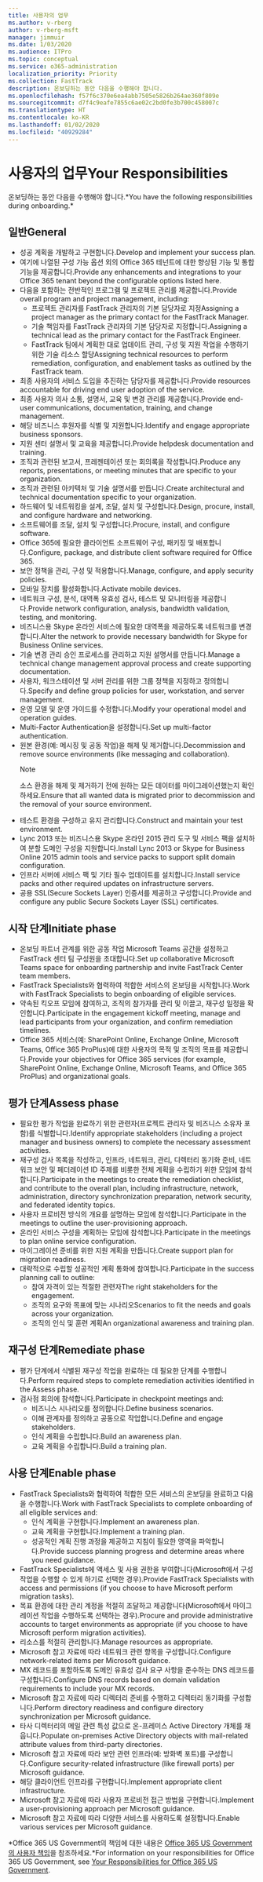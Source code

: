 ```yaml
---
title: 사용자의 업무
ms.author: v-rberg
author: v-rberg-msft
manager: jimmuir
ms.date: 1/03/2020
ms.audience: ITPro
ms.topic: conceptual
ms.service: o365-administration
localization_priority: Priority
ms.collection: FastTrack
description: 온보딩하는 동안 다음을 수행해야 합니다.
ms.openlocfilehash: f57f6c370e6ea4abb7505e5826b264ae360f809e
ms.sourcegitcommit: d7f4c9eafe7855c6ae02c2bd0fe3b700c458007c
ms.translationtype: HT
ms.contentlocale: ko-KR
ms.lasthandoff: 01/02/2020
ms.locfileid: "40929284"
---
```

# <a name="your-responsibilities"></a><span data-ttu-id="58ee5-103">사용자의 업무</span><span class="sxs-lookup"><span data-stu-id="58ee5-103">Your Responsibilities</span></span>

<span data-ttu-id="58ee5-104">온보딩하는 동안 다음을 수행해야 합니다.\*</span><span class="sxs-lookup"><span data-stu-id="58ee5-104">You have the following responsibilities during onboarding.\*</span></span>
  
## <a name="general"></a><span data-ttu-id="58ee5-105">일반</span><span class="sxs-lookup"><span data-stu-id="58ee5-105">General</span></span>

- <span data-ttu-id="58ee5-106">성공 계획을 개발하고 구현합니다.</span><span class="sxs-lookup"><span data-stu-id="58ee5-106">Develop and implement your success plan.</span></span>
- <span data-ttu-id="58ee5-107">여기에 나열된 구성 가능 옵션 외의 Office 365 테넌트에 대한 향상된 기능 및 통합 기능을 제공합니다.</span><span class="sxs-lookup"><span data-stu-id="58ee5-107">Provide any enhancements and integrations to your Office 365 tenant beyond the configurable options listed here.</span></span>  
- <span data-ttu-id="58ee5-108">다음을 포함하는 전반적인 프로그램 및 프로젝트 관리를 제공합니다.</span><span class="sxs-lookup"><span data-stu-id="58ee5-108">Provide overall program and project management, including:</span></span> 
  - <span data-ttu-id="58ee5-109">프로젝트 관리자를 FastTrack 관리자의 기본 담당자로 지정</span><span class="sxs-lookup"><span data-stu-id="58ee5-109">Assigning a project manager as the primary contact for the FastTrack Manager.</span></span>
  - <span data-ttu-id="58ee5-110">기술 책임자를 FastTrack 관리자의 기본 담당자로 지정합니다.</span><span class="sxs-lookup"><span data-stu-id="58ee5-110">Assigning a technical lead as the primary contact for the FastTrack Engineer.</span></span>
  - <span data-ttu-id="58ee5-111">FastTrack 팀에서 계획한 대로 업데이트 관리, 구성 및 지원 작업을 수행하기 위한 기술 리소스 할당</span><span class="sxs-lookup"><span data-stu-id="58ee5-111">Assigning technical resources to perform remediation, configuration, and enablement tasks as outlined by the FastTrack team.</span></span> 
- <span data-ttu-id="58ee5-112">최종 사용자의 서비스 도입을 추진하는 담당자를 제공합니다.</span><span class="sxs-lookup"><span data-stu-id="58ee5-112">Provide resources accountable for driving end user adoption of the service.</span></span> 
- <span data-ttu-id="58ee5-113">최종 사용자 의사 소통, 설명서, 교육 및 변경 관리를 제공합니다.</span><span class="sxs-lookup"><span data-stu-id="58ee5-113">Provide end-user communications, documentation, training, and change management.</span></span>
- <span data-ttu-id="58ee5-114">해당 비즈니스 후원자를 식별 및 지원합니다.</span><span class="sxs-lookup"><span data-stu-id="58ee5-114">Identify and engage appropriate business sponsors.</span></span>  
- <span data-ttu-id="58ee5-115">지원 센터 설명서 및 교육을 제공합니다.</span><span class="sxs-lookup"><span data-stu-id="58ee5-115">Provide helpdesk documentation and training.</span></span>  
- <span data-ttu-id="58ee5-116">조직과 관련된 보고서, 프레젠테이션 또는 회의록을 작성합니다.</span><span class="sxs-lookup"><span data-stu-id="58ee5-116">Produce any reports, presentations, or meeting minutes that are specific to your organization.</span></span> 
- <span data-ttu-id="58ee5-117">조직과 관련된 아키텍처 및 기술 설명서를 만듭니다.</span><span class="sxs-lookup"><span data-stu-id="58ee5-117">Create architectural and technical documentation specific to your organization.</span></span>   
- <span data-ttu-id="58ee5-118">하드웨어 및 네트워킹을 설계, 조달, 설치 및 구성합니다.</span><span class="sxs-lookup"><span data-stu-id="58ee5-118">Design, procure, install, and configure hardware and networking.</span></span>   
- <span data-ttu-id="58ee5-119">소프트웨어를 조달, 설치 및 구성합니다.</span><span class="sxs-lookup"><span data-stu-id="58ee5-119">Procure, install, and configure software.</span></span>  
- <span data-ttu-id="58ee5-120">Office 365에 필요한 클라이언트 소프트웨어 구성, 패키징 및 배포합니다.</span><span class="sxs-lookup"><span data-stu-id="58ee5-120">Configure, package, and distribute client software required for Office 365.</span></span>  
- <span data-ttu-id="58ee5-121">보안 정책을 관리, 구성 및 적용합니다.</span><span class="sxs-lookup"><span data-stu-id="58ee5-121">Manage, configure, and apply security policies.</span></span>
- <span data-ttu-id="58ee5-122">모바일 장치를 활성화합니다.</span><span class="sxs-lookup"><span data-stu-id="58ee5-122">Activate mobile devices.</span></span>
- <span data-ttu-id="58ee5-123">네트워크 구성, 분석, 대역폭 유효성 검사, 테스트 및 모니터링을 제공합니다.</span><span class="sxs-lookup"><span data-stu-id="58ee5-123">Provide network configuration, analysis, bandwidth validation, testing, and monitoring.</span></span> 
- <span data-ttu-id="58ee5-124">비즈니스용 Skype 온라인 서비스에 필요한 대역폭을 제공하도록 네트워크를 변경합니다.</span><span class="sxs-lookup"><span data-stu-id="58ee5-124">Alter the network to provide necessary bandwidth for Skype for Business Online services.</span></span> 
- <span data-ttu-id="58ee5-125">기술 변경 관리 승인 프로세스를 관리하고 지원 설명서를 만듭니다.</span><span class="sxs-lookup"><span data-stu-id="58ee5-125">Manage a technical change management approval process and create supporting documentation.</span></span>  
- <span data-ttu-id="58ee5-126">사용자, 워크스테이션 및 서버 관리를 위한 그룹 정책을 지정하고 정의합니다.</span><span class="sxs-lookup"><span data-stu-id="58ee5-126">Specify and define group policies for user, workstation, and server management.</span></span> 
- <span data-ttu-id="58ee5-127">운영 모델 및 운영 가이드를 수정합니다.</span><span class="sxs-lookup"><span data-stu-id="58ee5-127">Modify your operational model and operation guides.</span></span> 
- <span data-ttu-id="58ee5-128">Multi-Factor Authentication을 설정합니다.</span><span class="sxs-lookup"><span data-stu-id="58ee5-128">Set up multi-factor authentication.</span></span>  
- <span data-ttu-id="58ee5-129">원본 환경(예: 메시징 및 공동 작업)을 해제 및 제거합니다.</span><span class="sxs-lookup"><span data-stu-id="58ee5-129">Decommission and remove source environments (like messaging and collaboration).</span></span> 
    > [!NOTE]
    > <span data-ttu-id="58ee5-130">소스 환경을 해제 및 제거하기 전에 원하는 모든 데이터를 마이그레이션했는지 확인하세요.</span><span class="sxs-lookup"><span data-stu-id="58ee5-130">Ensure that all wanted data is migrated prior to decommission and the removal of your source environment.</span></span> 
- <span data-ttu-id="58ee5-131">테스트 환경을 구성하고 유지 관리합니다.</span><span class="sxs-lookup"><span data-stu-id="58ee5-131">Construct and maintain your test environment.</span></span>  
- <span data-ttu-id="58ee5-132">Lync 2013 또는 비즈니스용 Skype 온라인 2015 관리 도구 및 서비스 팩을 설치하여 분할 도메인 구성을 지원합니다.</span><span class="sxs-lookup"><span data-stu-id="58ee5-132">Install Lync 2013 or Skype for Business Online 2015 admin tools and service packs to support split domain configuration.</span></span>
- <span data-ttu-id="58ee5-133">인프라 서버에 서비스 팩 및 기타 필수 업데이트를 설치합니다.</span><span class="sxs-lookup"><span data-stu-id="58ee5-133">Install service packs and other required updates on infrastructure servers.</span></span> 
- <span data-ttu-id="58ee5-134">공용 SSL(Secure Sockets Layer) 인증서를 제공하고 구성합니다.</span><span class="sxs-lookup"><span data-stu-id="58ee5-134">Provide and configure any public Secure Sockets Layer (SSL) certificates.</span></span> 
    
## <a name="initiate-phase"></a><span data-ttu-id="58ee5-135">시작 단계</span><span class="sxs-lookup"><span data-stu-id="58ee5-135">Initiate phase</span></span>

- <span data-ttu-id="58ee5-136">온보딩 파트너 관계를 위한 공동 작업 Microsoft Teams 공간을 설정하고 FastTrack 센터 팀 구성원을 초대합니다.</span><span class="sxs-lookup"><span data-stu-id="58ee5-136">Set up collaborative Microsoft Teams space for onboarding partnership and invite FastTrack Center team members.</span></span>   
- <span data-ttu-id="58ee5-137">FastTrack Specialists와 협력하여 적합한 서비스의 온보딩을 시작합니다.</span><span class="sxs-lookup"><span data-stu-id="58ee5-137">Work with FastTrack Specialists to begin onboarding of eligible services.</span></span>    
- <span data-ttu-id="58ee5-138">약속된 킥오프 모임에 참여하고, 조직의 참가자를 관리 및 이끌고, 재구성 일정을 확인합니다.</span><span class="sxs-lookup"><span data-stu-id="58ee5-138">Participate in the engagement kickoff meeting, manage and lead participants from your organization, and confirm remediation timelines.</span></span>   
- <span data-ttu-id="58ee5-139">Office 365 서비스(예: SharePoint Online, Exchange Online, Microsoft Teams, Office 365 ProPlus)에 대한 사용자의 목적 및 조직의 목표를 제공합니다.</span><span class="sxs-lookup"><span data-stu-id="58ee5-139">Provide your objectives for Office 365 services (for example, SharePoint Online, Exchange Online, Microsoft Teams, and Office 365 ProPlus) and organizational goals.</span></span>
    
## <a name="assess-phase"></a><span data-ttu-id="58ee5-140">평가 단계</span><span class="sxs-lookup"><span data-stu-id="58ee5-140">Assess phase</span></span>

- <span data-ttu-id="58ee5-141">필요한 평가 작업을 완료하기 위한 관련자(프로젝트 관리자 및 비즈니스 소유자 포함)를 식별합니다.</span><span class="sxs-lookup"><span data-stu-id="58ee5-141">Identify appropriate stakeholders (including a project manager and business owners) to complete the necessary assessment activities.</span></span>    
- <span data-ttu-id="58ee5-142">재구성 검사 목록을 작성하고, 인프라, 네트워크, 관리, 디렉터리 동기화 준비, 네트워크 보안 및 페더레이션 ID 주제를 비롯한 전체 계획을 수립하기 위한 모임에 참석합니다.</span><span class="sxs-lookup"><span data-stu-id="58ee5-142">Participate in the meetings to create the remediation checklist, and contribute to the overall plan, including infrastructure, network, administration, directory synchronization preparation, network security, and federated identity topics.</span></span>   
- <span data-ttu-id="58ee5-143">사용자 프로비전 방식의 개요를 설명하는 모임에 참석합니다.</span><span class="sxs-lookup"><span data-stu-id="58ee5-143">Participate in the meetings to outline the user-provisioning approach.</span></span>  
- <span data-ttu-id="58ee5-144">온라인 서비스 구성을 계획하는 모임에 참석합니다.</span><span class="sxs-lookup"><span data-stu-id="58ee5-144">Participate in the meetings to plan online service configuration.</span></span>    
- <span data-ttu-id="58ee5-145">마이그레이션 준비를 위한 지원 계획을 만듭니다.</span><span class="sxs-lookup"><span data-stu-id="58ee5-145">Create support plan for migration readiness.</span></span> 
- <span data-ttu-id="58ee5-146">대략적으로 수립할 성공적인 계획 통화에 참여합니다.</span><span class="sxs-lookup"><span data-stu-id="58ee5-146">Participate in the success planning call to outline:</span></span>   
  - <span data-ttu-id="58ee5-147">참여 자격이 있는 적절한 관련자</span><span class="sxs-lookup"><span data-stu-id="58ee5-147">The right stakeholders for the engagement.</span></span>  
  - <span data-ttu-id="58ee5-148">조직의 요구와 목표에 맞는 시나리오</span><span class="sxs-lookup"><span data-stu-id="58ee5-148">Scenarios to fit the needs and goals across your organization.</span></span>
  - <span data-ttu-id="58ee5-149">조직의 인식 및 훈련 계획</span><span class="sxs-lookup"><span data-stu-id="58ee5-149">An organizational awareness and training plan.</span></span>
    
## <a name="remediate-phase"></a><span data-ttu-id="58ee5-150">재구성 단계</span><span class="sxs-lookup"><span data-stu-id="58ee5-150">Remediate phase</span></span>

- <span data-ttu-id="58ee5-151">평가 단계에서 식별된 재구성 작업을 완료하는 데 필요한 단계를 수행합니다.</span><span class="sxs-lookup"><span data-stu-id="58ee5-151">Perform required steps to complete remediation activities identified in the Assess phase.</span></span> 
- <span data-ttu-id="58ee5-152">검사점 회의에 참석합니다.</span><span class="sxs-lookup"><span data-stu-id="58ee5-152">Participate in checkpoint meetings and:</span></span> 
  - <span data-ttu-id="58ee5-153">비즈니스 시나리오를 정의합니다.</span><span class="sxs-lookup"><span data-stu-id="58ee5-153">Define business scenarios.</span></span>   
  - <span data-ttu-id="58ee5-154">이해 관계자를 정의하고 공동으로 작업합니다.</span><span class="sxs-lookup"><span data-stu-id="58ee5-154">Define and engage stakeholders.</span></span>
  - <span data-ttu-id="58ee5-155">인식 계획을 수립합니다.</span><span class="sxs-lookup"><span data-stu-id="58ee5-155">Build an awareness plan.</span></span> 
  - <span data-ttu-id="58ee5-156">교육 계획을 수립합니다.</span><span class="sxs-lookup"><span data-stu-id="58ee5-156">Build a training plan.</span></span>
    
## <a name="enable-phase"></a><span data-ttu-id="58ee5-157">사용 단계</span><span class="sxs-lookup"><span data-stu-id="58ee5-157">Enable phase</span></span>

- <span data-ttu-id="58ee5-158">FastTrack Specialists와 협력하여 적합한 모든 서비스의 온보딩을 완료하고 다음을 수행합니다.</span><span class="sxs-lookup"><span data-stu-id="58ee5-158">Work with FastTrack Specialists to complete onboarding of all eligible services and:</span></span>  
  - <span data-ttu-id="58ee5-159">인식 계획을 구현합니다.</span><span class="sxs-lookup"><span data-stu-id="58ee5-159">Implement an awareness plan.</span></span>  
  - <span data-ttu-id="58ee5-160">교육 계획을 구현합니다.</span><span class="sxs-lookup"><span data-stu-id="58ee5-160">Implement a training plan.</span></span> 
  - <span data-ttu-id="58ee5-161">성공적인 계획 진행 과정을 제공하고 지침이 필요한 영역을 파악합니다.</span><span class="sxs-lookup"><span data-stu-id="58ee5-161">Provide success planning progress and determine areas where you need guidance.</span></span>
- <span data-ttu-id="58ee5-162">FastTrack Specialists에 액세스 및 사용 권한을 부여합니다(Microsoft에서 구성 작업을 수행할 수 있게 하기로 선택한 경우).</span><span class="sxs-lookup"><span data-stu-id="58ee5-162">Provide FastTrack Specialists with access and permissions (if you choose to have Microsoft perform migration tasks).</span></span>  
- <span data-ttu-id="58ee5-163">목표 환경에 대한 관리 계정을 적절히 조달하고 제공합니다(Microsoft에서 마이그레이션 작업을 수행하도록 선택하는 경우).</span><span class="sxs-lookup"><span data-stu-id="58ee5-163">Procure and provide administrative accounts to target environments as appropriate (if you choose to have Microsoft perform migration activities).</span></span>   
- <span data-ttu-id="58ee5-164">리소스를 적절히 관리합니다.</span><span class="sxs-lookup"><span data-stu-id="58ee5-164">Manage resources as appropriate.</span></span>   
- <span data-ttu-id="58ee5-165">Microsoft 참고 자료에 따라 네트워크 관련 항목을 구성합니다.</span><span class="sxs-lookup"><span data-stu-id="58ee5-165">Configure network-related items per Microsoft guidance.</span></span>  
- <span data-ttu-id="58ee5-166">MX 레코드를 포함하도록 도메인 유효성 검사 요구 사항을 준수하는 DNS 레코드를 구성합니다.</span><span class="sxs-lookup"><span data-stu-id="58ee5-166">Configure DNS records based on domain validation requirements to include your MX records.</span></span>   
- <span data-ttu-id="58ee5-167">Microsoft 참고 자료에 따라 디렉터리 준비를 수행하고 디렉터리 동기화를 구성합니다.</span><span class="sxs-lookup"><span data-stu-id="58ee5-167">Perform directory readiness and configure directory synchronization per Microsoft guidance.</span></span>
- <span data-ttu-id="58ee5-168">타사 디렉터리의 메일 관련 특성 값으로 온-프레미스 Active Directory 개체를 채웁니다.</span><span class="sxs-lookup"><span data-stu-id="58ee5-168">Populate on-premises Active Directory objects with mail-related attribute values from third-party directories.</span></span>   
- <span data-ttu-id="58ee5-169">Microsoft 참고 자료에 따라 보안 관련 인프라(예: 방화벽 포트)를 구성합니다.</span><span class="sxs-lookup"><span data-stu-id="58ee5-169">Configure security-related infrastructure (like firewall ports) per Microsoft guidance.</span></span>
- <span data-ttu-id="58ee5-170">해당 클라이언트 인프라를 구현합니다.</span><span class="sxs-lookup"><span data-stu-id="58ee5-170">Implement appropriate client infrastructure.</span></span>  
- <span data-ttu-id="58ee5-171">Microsoft 참고 자료에 따라 사용자 프로비전 접근 방법을 구현합니다.</span><span class="sxs-lookup"><span data-stu-id="58ee5-171">Implement a user-provisioning approach per Microsoft guidance.</span></span>  
- <span data-ttu-id="58ee5-172">Microsoft 참고 자료에 따라 다양한 서비스를 사용하도록 설정합니다.</span><span class="sxs-lookup"><span data-stu-id="58ee5-172">Enable various services per Microsoft guidance.</span></span>  
    
<span data-ttu-id="58ee5-173">\*Office 365 US Government의 책임에 대한 내용은 [Office 365 US Government의 사용자 책임](US-Gov-appendix-your-responsibilities.md)을 참조하세요.</span><span class="sxs-lookup"><span data-stu-id="58ee5-173">\*For information on your responsibilities for Office 365 US Government, see [Your Responsibilities for Office 365 US Government](US-Gov-appendix-your-responsibilities.md).</span></span>
  

